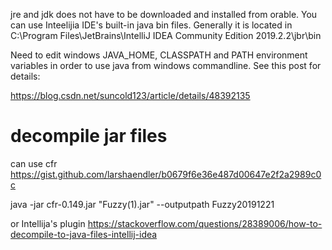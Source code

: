 jre and jdk does not have to be downloaded and installed from orable. You can use Inteelijia IDE's built-in java bin files. Generally it is located in 
C:\Program Files\JetBrains\IntelliJ IDEA Community Edition 2019.2.2\jbr\bin

Need to edit windows JAVA_HOME, CLASSPATH and PATH environment variables in order to use java from windows commandline. See this post for details: 

https://blog.csdn.net/suncold123/article/details/48392135


# decompile jar files
can use cfr 
https://gist.github.com/larshaendler/b0679f6e36e487d00647e2f2a2989c0c

java -jar cfr-0.149.jar "Fuzzy(1).jar" --outputpath Fuzzy20191221

or Intellija's plugin 
https://stackoverflow.com/questions/28389006/how-to-decompile-to-java-files-intellij-idea
